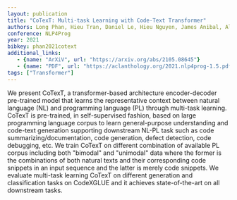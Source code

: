 ```yaml
---
layout: publication
title: "CoTexT: Multi-task Learning with Code-Text Transformer"
authors: Long Phan, Hieu Tran, Daniel Le, Hieu Nguyen, James Anibal, Alec Peltekian, Yanfang Ye
conference: NLP4Prog
year: 2021
bibkey: phan2021cotext
additional_links:
   - {name: "ArXiV", url: "https://arxiv.org/abs/2105.08645"}
   - {name: "PDF", url: "https://aclanthology.org/2021.nlp4prog-1.5.pdf"}
tags: ["Transformer"]
---
```

We present CoTexT, a transformer-based architecture encoder-decoder pre-trained model that learns the representative context between natural language (NL) and programming language (PL) through multi-task learning. CoTexT is pre-trained, in self-supervised fashion, based on large programming language corpus to learn general-purpose understanding and code-text generation supporting downstream NL-PL task such as code summarizing/documentation, code generation, defect detection, code debugging, etc. We train CoTexT on different combination of available PL corpus including both "bimodal" and "unimodal" data where the former is the combinations of both natural texts and their corresponding code snippets in an input sequence and the latter is merely code snippets. We evaluate multi-task learning CoTexT on different generation and classification tasks on CodeXGLUE and it achieves state-of-the-art on all downstream tasks. 
